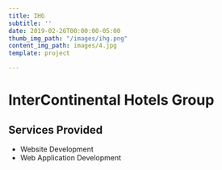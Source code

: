 ```yaml
---
title: IHG
subtitle: ''
date: 2019-02-26T00:00:00-05:00
thumb_img_path: "/images/ihg.png"
content_img_path: images/4.jpg
template: project

---
```

# InterContinental Hotels Group

## Services Provided

* Website Development
* Web Application Development